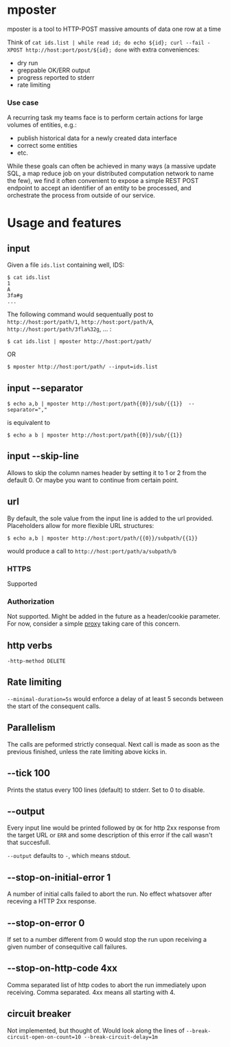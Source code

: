 # mposter

mposter is a tool to HTTP-POST massive amounts of data one row at a time

Think of `cat ids.list | while read id; do echo ${id}; curl --fail -XPOST http://host:port/post/${id}; done` with extra conveniences: 

* dry run
* greppable OK/ERR output
* progress reported to stderr 
* rate limiting

### Use case

A recurring task my teams face is to perform certain actions for large volumes of entities, e.g.: 

* publish historical data for a newly created data interface
* correct some entities
* etc. 

While these goals can often be achieved in many ways (a massive update SQL, a map reduce job on your distributed computation network to name the few), we find it often convenient to expose a simple REST POST endpoint to accept an identifier of an entity to be processed, and orchestrate the process from outside of our service. 

# Usage and features

## input

Given a file `ids.list` containing well, IDS: 

````
$ cat ids.list
1
A
3fa#g
...
````

The following command would sequentually post to `http://host:port/path/1`, `http://host:port/path/A`, `http://host:port/path/3fla%32g`, ... :

````
$ cat ids.list | mposter http://host:port/path/
````
OR 

````
$ mposter http://host:port/path/ --input=ids.list
````

## input --separator 

````
$ echo a,b | mposter http://host:port/path{{0}}/sub/{{1}}  --separator=","
````

is equivalent to 

````
$ echo a b | mposter http://host:port/path{{0}}/sub/{{1}}
````

## input --skip-line

Allows to skip the column names header by setting it to 1 or 2 from the default 0. Or maybe you want to continue from certain point.

## url 

By default, the sole value from the input line is added to the url provided. Placeholders allow for more flexible URL structures: 

````
$ echo a,b | mposter http://host:port/path/{{0}}/subpath/{{1}}
````

would produce a call to `http://host:port/path/a/subpath/b`

### HTTPS 

Supported

### Authorization 

Not supported. Might be added in the future as a header/cookie parameter. For now, consider a simple [proxy](https://golang.org/pkg/net/http/httputil/#NewSingleHostReverseProxy) taking care of this concern.

## http verbs

`-http-method DELETE`

## Rate limiting

`--minimal-duration=5s` would enforce a delay of at least 5 seconds between the start of the consequent calls. 

## Parallelism 

The calls are peformed strictly consequal. Next call is made as soon as the previous finished, unless the rate limiting above kicks in.

## --tick 100

Prints the status every 100 lines (default) to stderr. Set to 0 to disable.

## --output

Every input line would be printed followed by `OK` for http 2xx response from the target URL or `ERR` and some description of this error if the call wasn't that succesfull. 

`--output` defaults to `-`, which means stdout. 

## --stop-on-initial-error 1

A number of initial calls failed to abort the run. No effect whatsover after receving a HTTP 2xx response.

## --stop-on-error 0

If set to a number different from 0 would stop the run upon receiving a given number of consequitive call failures.

## --stop-on-http-code 4xx

Comma separated list of http codes to abort the run immediately upon receiving. Comma separated. 4xx means all starting with 4. 

## circuit breaker

Not implemented, but thought of. Would look along the lines of `--break-circuit-open-on-count=10 --break-circuit-delay=1m`
